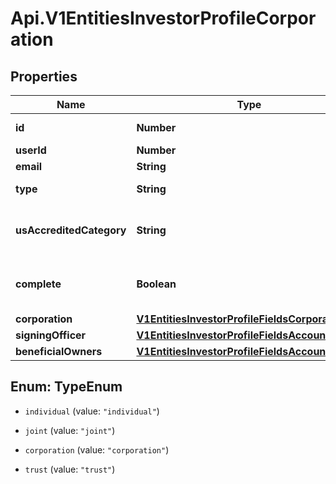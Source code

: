 # Api.V1EntitiesInvestorProfileCorporation

## Properties

Name | Type | Description | Notes
------------ | ------------- | ------------- | -------------
**id** | **Number** | Investor Profile id | [optional] 
**userId** | **Number** | User id | [optional] 
**email** | **String** | User email | [optional] 
**type** | **String** | Investor Profile type | [optional] 
**usAccreditedCategory** | **String** | The accredited investor information | [optional] 
**complete** | **Boolean** | To check if the profile is complete or not | [optional] 
**corporation** | [**V1EntitiesInvestorProfileFieldsCorporation**](V1EntitiesInvestorProfileFieldsCorporation.md) |  | [optional] 
**signingOfficer** | [**V1EntitiesInvestorProfileFieldsAccountHolder**](V1EntitiesInvestorProfileFieldsAccountHolder.md) |  | [optional] 
**beneficialOwners** | [**V1EntitiesInvestorProfileFieldsAccountHolder**](V1EntitiesInvestorProfileFieldsAccountHolder.md) |  | [optional] 



## Enum: TypeEnum


* `individual` (value: `"individual"`)

* `joint` (value: `"joint"`)

* `corporation` (value: `"corporation"`)

* `trust` (value: `"trust"`)




